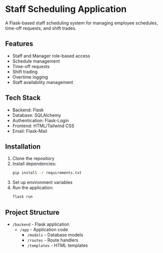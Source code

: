 # Staff Scheduling Application

A Flask-based staff scheduling system for managing employee schedules, time-off requests, and shift trades.

## Features

- Staff and Manager role-based access
- Schedule management
- Time-off requests
- Shift trading
- Overtime logging
- Staff availability management

## Tech Stack

- Backend: Flask
- Database: SQLAlchemy
- Authentication: Flask-Login
- Frontend: HTML/Tailwind CSS
- Email: Flask-Mail

## Installation

1. Clone the repository
2. Install dependencies:
   ```bash
   pip install -r requirements.txt
   ```
3. Set up environment variables
4. Run the application:
   ```bash
   flask run
   ```

## Project Structure

- `/backend` - Flask application
  - `/app` - Application code
    - `/models` - Database models
    - `/routes` - Route handlers
    - `/templates` - HTML templates

